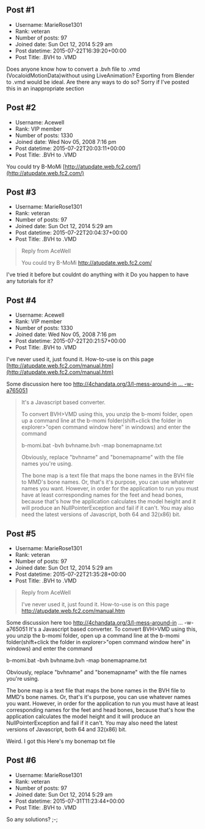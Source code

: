 ## Post #1
- Username: MarieRose1301
- Rank: veteran
- Number of posts: 97
- Joined date: Sun Oct 12, 2014 5:29 am
- Post datetime: 2015-07-22T16:39:20+00:00
- Post Title: .BVH to .VMD

Does anyone know how to convert a .bvh file to .vmd (VocaloidMotionData)without using LiveAnimation?
Exporting from Blender to .vmd would be ideal.
Are there any ways to do so?
Sorry if I've posted this in an inappropriate section
## Post #2
- Username: Acewell
- Rank: VIP member
- Number of posts: 1330
- Joined date: Wed Nov 05, 2008 7:16 pm
- Post datetime: 2015-07-22T20:03:11+00:00
- Post Title: .BVH to .VMD

You could try B-MoMi
[http://atupdate.web.fc2.com/](http://atupdate.web.fc2.com/)
## Post #3
- Username: MarieRose1301
- Rank: veteran
- Number of posts: 97
- Joined date: Sun Oct 12, 2014 5:29 am
- Post datetime: 2015-07-22T20:04:37+00:00
- Post Title: .BVH to .VMD

> Reply from AceWell
>
> You could try B-MoMi
http://atupdate.web.fc2.com/

I've tried it before but couldnt do anything with it
Do you happen to have any tutorials for it?
## Post #4
- Username: Acewell
- Rank: VIP member
- Number of posts: 1330
- Joined date: Wed Nov 05, 2008 7:16 pm
- Post datetime: 2015-07-22T20:21:57+00:00
- Post Title: .BVH to .VMD

I've never used it, just found it. How-to-use is on this page
[http://atupdate.web.fc2.com/manual.htm](http://atupdate.web.fc2.com/manual.htm)


Some discussion here too
[http://4chandata.org/3/I-mess-around-in ... -w-a765051](http://4chandata.org/3/I-mess-around-in-3d-sometimes-for-the-hell-of-it-mostly-using-MMD-just-because-I-like-its-real-time-rendering-capabilities-but-I-w-a765051)

> It's a Javascript based converter. 
>
> To convert BVH>VMD using this, you unzip the b-momi folder, open up a command line at the b-momi folder(shift+click the folder in explorer>"open command window here" in windows) and enter the command
>
> 
>
> b-momi.bat -bvh bvhname.bvh -map bonemapname.txt
>
> 
>
> Obviously, replace "bvhname" and "bonemapname" with the file names you're using.
>
> 
>
> The bone map is a text file that maps the bone names in the BVH file to MMD's bone names. Or, that's it's purpose, you can use whatever names you want. However, in order for the application to run you must have at least corresponding names for the feet and head bones, because that's how the application calculates the model height and it will produce an NullPointerException and fail if it can't. You may also need the latest versions of Javascript, both 64 and 32(x86) bit.
## Post #5
- Username: MarieRose1301
- Rank: veteran
- Number of posts: 97
- Joined date: Sun Oct 12, 2014 5:29 am
- Post datetime: 2015-07-22T21:35:28+00:00
- Post Title: .BVH to .VMD

> Reply from AceWell
>
> I've never used it, just found it. How-to-use is on this page
http://atupdate.web.fc2.com/manual.htm


Some discussion here too
http://4chandata.org/3/I-mess-around-in ... -w-a765051
It's a Javascript based converter. 
To convert BVH>VMD using this, you unzip the b-momi folder, open up a command line at the b-momi folder(shift+click the folder in explorer>"open command window here" in windows) and enter the command

b-momi.bat -bvh bvhname.bvh -map bonemapname.txt

Obviously, replace "bvhname" and "bonemapname" with the file names you're using.

The bone map is a text file that maps the bone names in the BVH file to MMD's bone names. Or, that's it's purpose, you can use whatever names you want. However, in order for the application to run you must have at least corresponding names for the feet and head bones, because that's how the application calculates the model height and it will produce an NullPointerException and fail if it can't. You may also need the latest versions of Javascript, both 64 and 32(x86) bit.

Weird. I got this 
Here's my bonemap txt file
## Post #6
- Username: MarieRose1301
- Rank: veteran
- Number of posts: 97
- Joined date: Sun Oct 12, 2014 5:29 am
- Post datetime: 2015-07-31T11:23:44+00:00
- Post Title: .BVH to .VMD

So any solutions? ;-;

